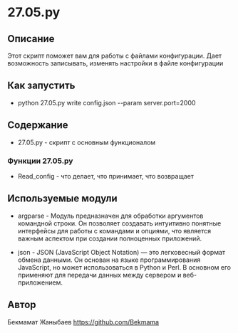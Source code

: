 # 27.05.py


## Описание
Этот скрипт поможет вам для работы с файлами конфигурации. Дает возможность записывать, изменять настройки в файле конфигурации
## Как запустить
 - python 27.05.py write  config.json --param server.port=2000

## Содержание
- 27.05.py - скрипт с основным функционалом
### Функции 27.05.py
- Read_config - что делает, что принимает, что возвращает
## Используемые модули
- argparse - Модуль предназначен для обработки аргументов командной строки.
Он позволяет создавать интуитивно понятные интерфейсы для работы с командами и опциями, что является важным аспектом при создании полноценных приложений.

- json - JSON (JavaScript Object Notation) — это легковесный формат обмена данными. Он основан на языке программирования JavaScript, но может использоваться в Python и Perl. В основном его применяют для передачи данных между сервером и веб-приложением.


## Автор 
 Бекмамат Жаныбаев
 https://github.com/Bekmama

